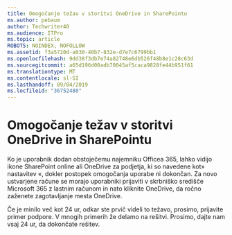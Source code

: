 ```yaml
---
title: Omogočanje težav v storitvi OneDrive in SharePointu
ms.author: pebaum
author: Techwriter40
ms.audience: ITPro
ms.topic: article
ROBOTS: NOINDEX, NOFOLLOW
ms.assetid: f3a5720d-a030-40b7-832e-d7e7c6799bb1
ms.openlocfilehash: 9dd38f3db7e74a82748e6db526f48b8e1c28c63d
ms.sourcegitcommit: a65d196d00adb70045af5caca9828fe44b951f61
ms.translationtype: MT
ms.contentlocale: sl-SI
ms.lasthandoff: 09/04/2019
ms.locfileid: "36752480"
---
```

# <a name="provisioning-issues-in-onedrive-and-sharepoint"></a>Omogočanje težav v storitvi OneDrive in SharePointu

Ko je uporabnik dodan obstoječemu najemniku Officea 365, lahko vidijo ikone SharePoint online ali OneDrive za podjetja, ki so navedene kot» nastavitev «, dokler postopek omogočanja uporabe ni dokončan. Za novo ustvarjene račune se morajo uporabniki prijaviti v skrbniško središče Microsoft 365 z lastnim računom in nato kliknite OneDrive, da ročno zaženete zagotavljanje mesta OneDrive.
  
Če je minilo več kot 24 ur, odkar ste prvič videli to težavo, prosimo, prijavite primer podpore. V mnogih primerih že delamo na rešitvi. Prosimo, dajte nam vsaj 24 ur, da dokončate rešitev.
  